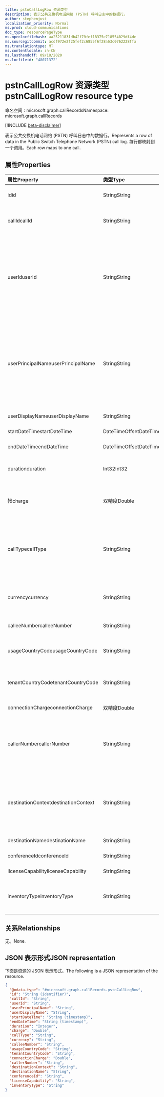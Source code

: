 ```yaml
---
title: pstnCallLogRow 资源类型
description: 表示公共交换机电话网络 (PSTN) 呼叫日志中的数据行。
author: stephenjust
localization_priority: Normal
ms.prod: cloud-communications
doc_type: resourcePageType
ms.openlocfilehash: aa25211831db42f70fef18375e718554029df4de
ms.sourcegitcommit: acdf972e2f25fef2c6855f6f28a63c0762228ffa
ms.translationtype: MT
ms.contentlocale: zh-CN
ms.lasthandoff: 09/18/2020
ms.locfileid: "48071372"
---
```

# <a name="pstncalllogrow-resource-type"></a><span data-ttu-id="8255e-103">pstnCallLogRow 资源类型</span><span class="sxs-lookup"><span data-stu-id="8255e-103">pstnCallLogRow resource type</span></span>

<span data-ttu-id="8255e-104">命名空间：microsoft.graph.callRecords</span><span class="sxs-lookup"><span data-stu-id="8255e-104">Namespace: microsoft.graph.callRecords</span></span>

[!INCLUDE [beta-disclaimer](../../includes/beta-disclaimer.md)]

<span data-ttu-id="8255e-105">表示公共交换机电话网络 (PSTN) 呼叫日志中的数据行。</span><span class="sxs-lookup"><span data-stu-id="8255e-105">Represents a row of data in the Public Switch Telephone Network (PSTN) call log.</span></span> <span data-ttu-id="8255e-106">每行都映射到一个调用。</span><span class="sxs-lookup"><span data-stu-id="8255e-106">Each row maps to one call.</span></span>

## <a name="properties"></a><span data-ttu-id="8255e-107">属性</span><span class="sxs-lookup"><span data-stu-id="8255e-107">Properties</span></span>

|<span data-ttu-id="8255e-108">属性</span><span class="sxs-lookup"><span data-stu-id="8255e-108">Property</span></span>|<span data-ttu-id="8255e-109">类型</span><span class="sxs-lookup"><span data-stu-id="8255e-109">Type</span></span>|<span data-ttu-id="8255e-110">说明</span><span class="sxs-lookup"><span data-stu-id="8255e-110">Description</span></span>|
|:---|:---|:---|
|<span data-ttu-id="8255e-111">id</span><span class="sxs-lookup"><span data-stu-id="8255e-111">id</span></span>|<span data-ttu-id="8255e-112">String</span><span class="sxs-lookup"><span data-stu-id="8255e-112">String</span></span>|<span data-ttu-id="8255e-113">唯一的呼叫标识符。</span><span class="sxs-lookup"><span data-stu-id="8255e-113">Unique call identifier.</span></span> <span data-ttu-id="8255e-114">Containerparentjob.</span><span class="sxs-lookup"><span data-stu-id="8255e-114">GUID.</span></span>|
|<span data-ttu-id="8255e-115">callId</span><span class="sxs-lookup"><span data-stu-id="8255e-115">callId</span></span>|<span data-ttu-id="8255e-116">String</span><span class="sxs-lookup"><span data-stu-id="8255e-116">String</span></span>|<span data-ttu-id="8255e-117">呼叫标识符。</span><span class="sxs-lookup"><span data-stu-id="8255e-117">Call identifier.</span></span> <span data-ttu-id="8255e-118">不保证是唯一的。</span><span class="sxs-lookup"><span data-stu-id="8255e-118">Not guaranteed to be unique.</span></span>|
|<span data-ttu-id="8255e-119">userId</span><span class="sxs-lookup"><span data-stu-id="8255e-119">userId</span></span>|<span data-ttu-id="8255e-120">String</span><span class="sxs-lookup"><span data-stu-id="8255e-120">String</span></span>|<span data-ttu-id="8255e-121">在 Graph 中调用用户的 ID。</span><span class="sxs-lookup"><span data-stu-id="8255e-121">Calling user's ID in Graph.</span></span> <span data-ttu-id="8255e-122">Containerparentjob.</span><span class="sxs-lookup"><span data-stu-id="8255e-122">GUID.</span></span> <span data-ttu-id="8255e-123">对于 bot 呼叫类型 (ucap_in ucap_out) ，此信息和其他用户信息将为 null/空。</span><span class="sxs-lookup"><span data-stu-id="8255e-123">This and other user info will be null/empty for bot call types (ucap_in, ucap_out).</span></span>|
|<span data-ttu-id="8255e-124">userPrincipalName</span><span class="sxs-lookup"><span data-stu-id="8255e-124">userPrincipalName</span></span>|<span data-ttu-id="8255e-125">String</span><span class="sxs-lookup"><span data-stu-id="8255e-125">String</span></span>|<span data-ttu-id="8255e-126">在 Azure Active Directory 中) 的 UserPrincipalName (登录名。</span><span class="sxs-lookup"><span data-stu-id="8255e-126">UserPrincipalName (sign-in name) in Azure Active Directory.</span></span> <span data-ttu-id="8255e-127">这通常与用户的 SIP 地址相同，并且可以与用户的电子邮件地址相同。</span><span class="sxs-lookup"><span data-stu-id="8255e-127">This is usually the same as user's SIP Address, and can be same as user's e-mail address.</span></span>|
|<span data-ttu-id="8255e-128">userDisplayName</span><span class="sxs-lookup"><span data-stu-id="8255e-128">userDisplayName</span></span>|<span data-ttu-id="8255e-129">String</span><span class="sxs-lookup"><span data-stu-id="8255e-129">String</span></span>|<span data-ttu-id="8255e-130">用户的显示名称。</span><span class="sxs-lookup"><span data-stu-id="8255e-130">Display name of the user.</span></span>|
|<span data-ttu-id="8255e-131">startDateTime</span><span class="sxs-lookup"><span data-stu-id="8255e-131">startDateTime</span></span>|<span data-ttu-id="8255e-132">DateTimeOffset</span><span class="sxs-lookup"><span data-stu-id="8255e-132">DateTimeOffset</span></span>|<span data-ttu-id="8255e-133">呼叫开始时间。</span><span class="sxs-lookup"><span data-stu-id="8255e-133">Call start time.</span></span>|
|<span data-ttu-id="8255e-134">endDateTime</span><span class="sxs-lookup"><span data-stu-id="8255e-134">endDateTime</span></span>|<span data-ttu-id="8255e-135">DateTimeOffset</span><span class="sxs-lookup"><span data-stu-id="8255e-135">DateTimeOffset</span></span>|<span data-ttu-id="8255e-136">呼叫结束时间。</span><span class="sxs-lookup"><span data-stu-id="8255e-136">Call end time.</span></span>|
|<span data-ttu-id="8255e-137">duration</span><span class="sxs-lookup"><span data-stu-id="8255e-137">duration</span></span>|<span data-ttu-id="8255e-138">Int32</span><span class="sxs-lookup"><span data-stu-id="8255e-138">Int32</span></span>|<span data-ttu-id="8255e-139">呼叫的连接时间，以秒为单位。</span><span class="sxs-lookup"><span data-stu-id="8255e-139">How long the call was connected, in seconds.</span></span>|
|<span data-ttu-id="8255e-140">帐</span><span class="sxs-lookup"><span data-stu-id="8255e-140">charge</span></span>|<span data-ttu-id="8255e-141">双精度</span><span class="sxs-lookup"><span data-stu-id="8255e-141">Double</span></span>|<span data-ttu-id="8255e-142">向您的帐户收取的通话的金额或成本。</span><span class="sxs-lookup"><span data-stu-id="8255e-142">Amount of money or cost of the call that is charged to your account.</span></span>|
|<span data-ttu-id="8255e-143">callType</span><span class="sxs-lookup"><span data-stu-id="8255e-143">callType</span></span>|<span data-ttu-id="8255e-144">String</span><span class="sxs-lookup"><span data-stu-id="8255e-144">String</span></span>|<span data-ttu-id="8255e-145">呼叫是 PSTN 出站呼叫还是入站呼叫，例如用户发出的呼叫或音频会议的呼叫类型。</span><span class="sxs-lookup"><span data-stu-id="8255e-145">Whether the call was a PSTN outbound or inbound call and the type of call such as a call placed by a user or an audio conference.</span></span>|
|<span data-ttu-id="8255e-146">currency</span><span class="sxs-lookup"><span data-stu-id="8255e-146">currency</span></span>|<span data-ttu-id="8255e-147">String</span><span class="sxs-lookup"><span data-stu-id="8255e-147">String</span></span>|<span data-ttu-id="8255e-148">用于计算 ([ISO 4217](https://en.wikipedia.org/wiki/ISO_4217)) 的呼叫成本的货币类型。</span><span class="sxs-lookup"><span data-stu-id="8255e-148">Type of currency used to calculate the cost of the call ([ISO 4217](https://en.wikipedia.org/wiki/ISO_4217)).</span></span>|
|<span data-ttu-id="8255e-149">calleeNumber</span><span class="sxs-lookup"><span data-stu-id="8255e-149">calleeNumber</span></span>|<span data-ttu-id="8255e-150">String</span><span class="sxs-lookup"><span data-stu-id="8255e-150">String</span></span>|<span data-ttu-id="8255e-151">以 [164](https://en.wikipedia.org/wiki/E.164) 格式拨打的号码。</span><span class="sxs-lookup"><span data-stu-id="8255e-151">Number dialed in [E.164](https://en.wikipedia.org/wiki/E.164) format.</span></span>|
|<span data-ttu-id="8255e-152">usageCountryCode</span><span class="sxs-lookup"><span data-stu-id="8255e-152">usageCountryCode</span></span>|<span data-ttu-id="8255e-153">String</span><span class="sxs-lookup"><span data-stu-id="8255e-153">String</span></span>|<span data-ttu-id="8255e-154">用户的国家/地区代码， [ISO 3166-1 alpha-2](https://en.wikipedia.org/wiki/ISO_3166-1_alpha-2)。</span><span class="sxs-lookup"><span data-stu-id="8255e-154">Country code of the user, [ISO 3166-1 alpha-2](https://en.wikipedia.org/wiki/ISO_3166-1_alpha-2).</span></span>|
|<span data-ttu-id="8255e-155">tenantCountryCode</span><span class="sxs-lookup"><span data-stu-id="8255e-155">tenantCountryCode</span></span>|<span data-ttu-id="8255e-156">String</span><span class="sxs-lookup"><span data-stu-id="8255e-156">String</span></span>|<span data-ttu-id="8255e-157">租户的国家/地区代码， [ISO 3166-1 alpha-2](https://en.wikipedia.org/wiki/ISO_3166-1_alpha-2)。</span><span class="sxs-lookup"><span data-stu-id="8255e-157">Country code of the tenant, [ISO 3166-1 alpha-2](https://en.wikipedia.org/wiki/ISO_3166-1_alpha-2).</span></span>|
|<span data-ttu-id="8255e-158">connectionCharge</span><span class="sxs-lookup"><span data-stu-id="8255e-158">connectionCharge</span></span>|<span data-ttu-id="8255e-159">双精度</span><span class="sxs-lookup"><span data-stu-id="8255e-159">Double</span></span>|<span data-ttu-id="8255e-160">连接费价格。</span><span class="sxs-lookup"><span data-stu-id="8255e-160">Connection fee price.</span></span>|
|<span data-ttu-id="8255e-161">callerNumber</span><span class="sxs-lookup"><span data-stu-id="8255e-161">callerNumber</span></span>|<span data-ttu-id="8255e-162">String</span><span class="sxs-lookup"><span data-stu-id="8255e-162">String</span></span>|<span data-ttu-id="8255e-163">为入站呼叫接收呼叫或拨打出站呼叫的电话号码的号码。</span><span class="sxs-lookup"><span data-stu-id="8255e-163">Number that received the call for inbound calls or the number dialed for outbound calls.</span></span> <span data-ttu-id="8255e-164">. 164 格式。</span><span class="sxs-lookup"><span data-stu-id="8255e-164">E.164 format.</span></span>|
|<span data-ttu-id="8255e-165">destinationContext</span><span class="sxs-lookup"><span data-stu-id="8255e-165">destinationContext</span></span>|<span data-ttu-id="8255e-166">String</span><span class="sxs-lookup"><span data-stu-id="8255e-166">String</span></span>|<span data-ttu-id="8255e-167">呼叫是否为国家或地区内 () 或国际 (之外的国家或地区) 基于用户的位置。</span><span class="sxs-lookup"><span data-stu-id="8255e-167">Whether the call was domestic (within a country or region) or international (outside a country or region) based on the user's location.</span></span>|
|<span data-ttu-id="8255e-168">destinationName</span><span class="sxs-lookup"><span data-stu-id="8255e-168">destinationName</span></span>|<span data-ttu-id="8255e-169">String</span><span class="sxs-lookup"><span data-stu-id="8255e-169">String</span></span>|<span data-ttu-id="8255e-170">拨打的国家或地区。</span><span class="sxs-lookup"><span data-stu-id="8255e-170">Country or region dialed.</span></span>|
|<span data-ttu-id="8255e-171">conferenceId</span><span class="sxs-lookup"><span data-stu-id="8255e-171">conferenceId</span></span>|<span data-ttu-id="8255e-172">String</span><span class="sxs-lookup"><span data-stu-id="8255e-172">String</span></span>|<span data-ttu-id="8255e-173">音频会议的 ID。</span><span class="sxs-lookup"><span data-stu-id="8255e-173">ID of the audio conference.</span></span>|
|<span data-ttu-id="8255e-174">licenseCapability</span><span class="sxs-lookup"><span data-stu-id="8255e-174">licenseCapability</span></span>|<span data-ttu-id="8255e-175">String</span><span class="sxs-lookup"><span data-stu-id="8255e-175">String</span></span>|<span data-ttu-id="8255e-176">用于呼叫的许可证。</span><span class="sxs-lookup"><span data-stu-id="8255e-176">The license used for the call.</span></span>|
|<span data-ttu-id="8255e-177">inventoryType</span><span class="sxs-lookup"><span data-stu-id="8255e-177">inventoryType</span></span>|<span data-ttu-id="8255e-178">String</span><span class="sxs-lookup"><span data-stu-id="8255e-178">String</span></span>|<span data-ttu-id="8255e-179">用户的电话号码类型，如免费电话号码的服务。</span><span class="sxs-lookup"><span data-stu-id="8255e-179">User's phone number type, such as a service of toll-free number.</span></span>|

## <a name="relationships"></a><span data-ttu-id="8255e-180">关系</span><span class="sxs-lookup"><span data-stu-id="8255e-180">Relationships</span></span>

<span data-ttu-id="8255e-181">无。</span><span class="sxs-lookup"><span data-stu-id="8255e-181">None.</span></span>

## <a name="json-representation"></a><span data-ttu-id="8255e-182">JSON 表示形式</span><span class="sxs-lookup"><span data-stu-id="8255e-182">JSON representation</span></span>

<span data-ttu-id="8255e-183">下面是资源的 JSON 表示形式。</span><span class="sxs-lookup"><span data-stu-id="8255e-183">The following is a JSON representation of the resource.</span></span>

<!-- {
  "blockType": "ignored",
  "@odata.type": "microsoft.graph.callRecords.pstnCallLogRow",
  "baseType": "",
  "keyProperty": "id"
}
-->

``` json
{
  "@odata.type": "#microsoft.graph.callRecords.pstnCallLogRow",
  "id": "String (identifier)",
  "callId": "String",
  "userId": "String",
  "userPrincipalName": "String",
  "userDisplayName": "String",
  "startDateTime": "String (timestamp)",
  "endDateTime": "String (timestamp)",
  "duration": "Integer",
  "charge": "Double",
  "callType": "String",
  "currency": "String",
  "calleeNumber": "String",
  "usageCountryCode": "String",
  "tenantCountryCode": "String",
  "connectionCharge": "Double",
  "callerNumber": "String",
  "destinationContext": "String",
  "destinationName": "String",
  "conferenceId": "String",
  "licenseCapability": "String",
  "inventoryType": "String"
}
```


